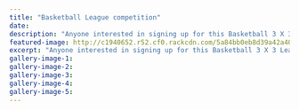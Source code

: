 ```yaml
---
title: "Basketball League competition"
date: 
description: "Anyone interested in signing up for this Basketball 3 X 3 League contact Ross Cronshaw at Sport Whanganui..."
featured-image: http://c1940652.r52.cf0.rackcdn.com/5a84bb0eb8d39a42a400063a/Ross-Cranshaw-bball-comp-feb-till-march-2018.jpg
excerpt: "Anyone interested in signing up for this Basketball 3 X 3 League contact Ross Cronshaw at Sport Whanganui."
gallery-image-1: 
gallery-image-2: 
gallery-image-3: 
gallery-image-4: 
gallery-image-5: 
---
```

